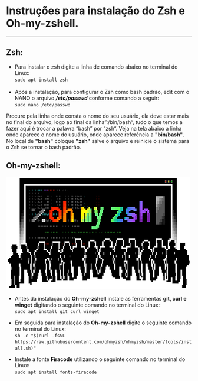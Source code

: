 # Instruções para instalação do Zsh e Oh-my-zshell.
***

## **Zsh:**
- Para instalar o zsh digite a linha de comando abaixo no terminal do Linux:</br>
`sudo apt install zsh` </br></br>
- Após a instalação, para configurar o Zsh como bash padrão, edit com o NANO o arquivo _**/etc/passwd**_ conforme comando a seguir:</br>
`sudo nano /etc/passwd`

Procure pela linha onde consta o nome do seu usuário, ela deve estar mais no final do arquivo, logo ao final da linha”:/bin/bash“, tudo o que temos a fazer aqui é trocar a palavra “bash” por “zsh“. Veja na tela abaixo a linha onde aparece o nome do usuário, onde aparece referência a **"bin/bash"**. No local de **"bash"** coloque **"zsh"** salve o arquivo e reinicie o sistema para o Zsh se tornar o bash padrão.

## **Oh-my-zshell:**
<img src="/Images/ohmyzsh.png">

- Antes da instalação do **Oh-my-zshell** instale as ferramentas **git, curl e winget** digitando o seguinte comando no terminal do Linux: </br>
`sudo apt install git curl winget`

- Em seguida para instalação do **Oh-my-zshell** digite o seguinte comando no terminal do Linux: </br>
  `sh -c "$(curl -fsSL https://raw.githubusercontent.com/ohmyzsh/ohmyzsh/master/tools/install.sh)"`
- Instale a fonte **Firacode** utilizando o seguinte comando no terminal do Linux: </br>
  `sudo apt install fonts-firacode`







